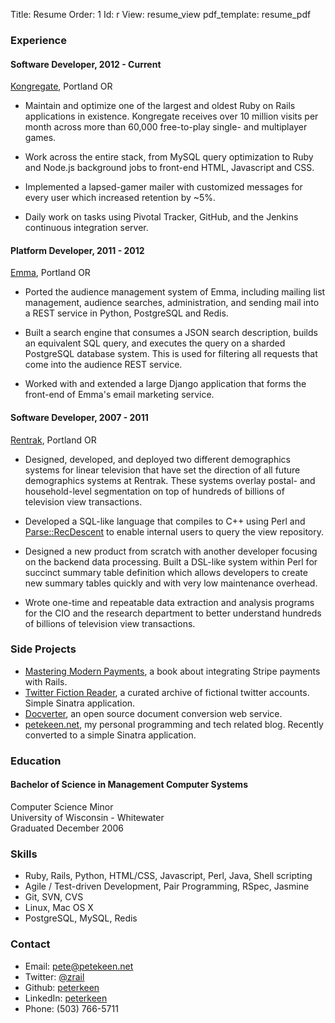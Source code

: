 Title: Resume
Order: 1
Id:    r
View:  resume_view
pdf_template: resume_pdf

### Experience

#### Software Developer, 2012 - Current ####

[Kongregate](http://www.kongregate.com), Portland OR

* Maintain and optimize one of the largest and oldest Ruby on Rails applications in existence. Kongregate receives over 10 million visits per month across more than 60,000 free-to-play single- and multiplayer games.

* Work across the entire stack, from MySQL query optimization to Ruby and Node.js background jobs to front-end HTML, Javascript and CSS.

* Implemented a lapsed-gamer mailer with customized messages for every user which increased retention by ~5%.

* Daily work on tasks using Pivotal Tracker, GitHub, and the Jenkins continuous integration server.

#### Platform Developer, 2011 - 2012 ###

[Emma](http://www.myemma.com), Portland OR

* Ported the audience management system of Emma, including mailing list management, audience searches, administration, and sending mail into a REST service in Python, PostgreSQL and Redis.

* Built a search engine that consumes a JSON search description, builds an equivalent SQL query, and executes the query on a sharded PostgreSQL database system. This is used for filtering all requests that come into the audience REST service.

* Worked with and extended a large Django application that forms the front-end of Emma's email marketing service.


#### Software Developer, 2007 - 2011 ###

[Rentrak](http://www.rentrak.com), Portland OR

* Designed, developed, and deployed two different demographics systems for linear television that have set the direction of all future demographics systems at Rentrak. These systems overlay postal- and household-level segmentation on top of hundreds of billions of television view transactions.

* Developed a SQL-like language that compiles to C++ using Perl and [Parse::RecDescent](http://search.cpan.org/dist/Parse-RecDescent) to enable internal users to query the view repository.

* Designed a new product from scratch with another developer focusing on the backend data processing. Built a DSL-like system within Perl for succinct summary table definition which allows developers to create new summary tables quickly and with very low maintenance overhead.
  
* Wrote one-time and repeatable data extraction and analysis programs for the CIO and the research department to better understand hundreds of billions of television view transactions. 

### Side Projects

* [Mastering Modern Payments](https://www.petekeen.net/mastering-modern-payments), a book about integrating Stripe payments with Rails.
* [Twitter Fiction Reader](http://twitter-fiction-reader.herokuapp.com), a curated archive of fictional twitter accounts. Simple Sinatra application.
* [Docverter](http://www.docverter.com), an open source document conversion web service.
* [petekeen.net](https://www.petekeen.net), my personal programming and tech related blog. Recently converted to a simple Sinatra application.

### Education

#### Bachelor of Science in Management Computer Systems

Computer Science Minor  
University of Wisconsin - Whitewater  
Graduated December 2006  


### Skills

* Ruby, Rails, Python, HTML/CSS, Javascript, Perl, Java, Shell scripting
* Agile / Test-driven Development, Pair Programming, RSpec, Jasmine
* Git, SVN, CVS
* Linux, Mac OS X
* PostgreSQL, MySQL, Redis

### Contact

* Email: [pete@petekeen.net](mailto:pete@petekeen.net)
* Twitter: [@zrail](http://twitter.com/zrail)
* Github: [peterkeen](https://github.com/peterkeen)
* LinkedIn: [peterkeen](http://www.linkedin.com/in/peterkeen)
* Phone: (503) 766-5711

